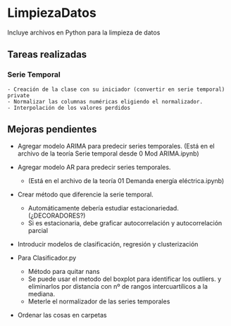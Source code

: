 # LimpiezaDatos
Incluye archivos en Python para la limpieza de datos

## Tareas realizadas

### Serie Temporal
    - Creación de la clase con su iniciador (convertir en serie temporal) private
    - Normalizar las columnas numéricas eligiendo el normalizador.
    - Interpolación de los valores perdidos 


## Mejoras pendientes
- Agregar modelo ARIMA para predecir series temporales.
    (Está en el archivo de la teoría Serie temporal desde 0 Mod ARIMA.ipynb)
- Agregar modelo AR para predecir series temporales.
    - (Está en el archivo de la teoría 01 Demanda energía eléctrica.ipynb)
- Crear método que diferencie la serie temporal.
    - Automáticamente debería estudiar estacionariedad. (¿DECORADORES?)
    - Si es estacionaria, debe graficar autocorrelación y autocorrelación parcial


- Introducir modelos de clasificación, regresión y clusterización
- Para Clasificador.py
    - Método para quitar nans
    - Se puede usar el metodo del boxplot para identificar los outliers.
    y eliminarlos por distancia con nº de rangos intercuartílicos a la mediana.
    - Meterle el normalizador de las series temporales
- Ordenar las cosas en carpetas
